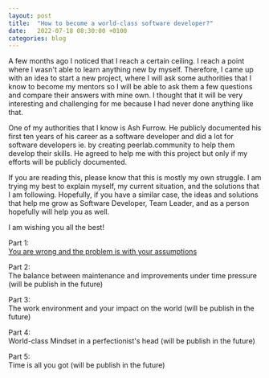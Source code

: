 ```yaml
---
layout: post
title:  "How to become a world-class software developer?"
date:   2022-07-18 08:30:00 +0100
categories: blog
---
```


A few months ago I noticed that I reach a certain ceiling. I reach a point where I wasn't able to learn anything new by myself.  Therefore, I came up with an idea to start a new project, where I will ask some authorities that I know to become my mentors so I will be able to ask them a few questions and compare their answers with mine own. I thought that it will be very interesting and challenging for me because I had never done anything like that.

One of my authorities that I know is Ash Furrow. He publicly documented his first ten years of his career as a software developer and did a lot for software developers ie. by creating peerlab.community to help them develop their skills. He agreed to help me with this project but only if my efforts will be publicly documented. 

If you are reading this, please know that this is mostly my own struggle. I am trying my best to explain myself, my current situation, and the solutions that I am following. Hopefully, if you have a similar case, the ideas and solutions that help me grow as Software Developer, Team Leader, and as a person hopefully will help you as well.

I am wishing you all the best!

Part 1:\
[You are wrong and the problem is with your assumptions](/blog/2022/07/18/you-are-wrong-and-the-problem-is-with-your-assumptions.html)

Part 2:\
The balance between maintenance and improvements under time pressure (will be publish in the future)

Part 3:\
The work environment and your impact on the world (will be publish in the future)

Part 4:\
World-class Mindset in a perfectionist's head (will be publish in the future)

Part 5:\
Time is all you got (will be publish in the future)